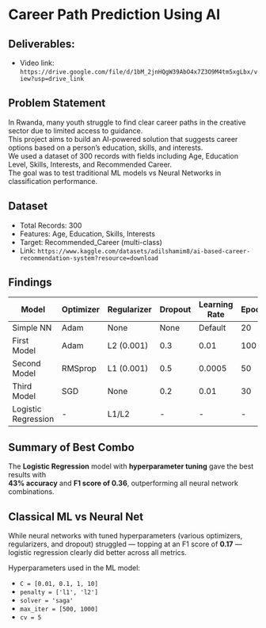 # Career Path Prediction Using AI
## Deliverables:
  - Video link: `https://drive.google.com/file/d/1bM_2jnHQgW39AbO4x7Z3O9M4tm5xgLbx/view?usp=drive_link`


## Problem Statement
In Rwanda, many youth struggle to find clear career paths in the creative sector due to limited access to guidance.  
This project aims to build an AI-powered solution that suggests career options based on a person’s education, skills, and interests.  
We used a dataset of 300 records with fields including Age, Education Level, Skills, Interests, and Recommended Career.  
The goal was to test traditional ML models vs Neural Networks in classification performance.

## Dataset
- Total Records: 300  
- Features: Age, Education, Skills, Interests  
- Target: Recommended_Career (multi-class)
- Link: `https://www.kaggle.com/datasets/adilshamim8/ai-based-career-recommendation-system?resource=download`

## Findings

| Model                   | Optimizer | Regularizer | Dropout | Learning Rate   | Epochs | Accuracy | Precision | Recall | F1 Score |
|-------------------------|-----------|-------------|---------|-----------------|--------|----------|-----------|--------|----------|
| Simple NN               | Adam      | None        | None    | Default         | 20     | 0.29     | 0.18      | 0.20   | 0.17     |
| First Model             | Adam      | L2 (0.001)  | 0.3     | 0.01            | 100    | 0.14     | 0.0095    | 0.067  | 0.017    |
| Second Model            | RMSprop   | L1 (0.001)  | 0.5     | 0.0005          | 50     | 0.14     | 0.0095    | 0.067  | 0.017    |
| Third Model             | SGD       | None        | 0.2     | 0.01            | 30     | 0.14     | 0.0095    | 0.067  | 0.017    |
| Logistic Regression     | -         | L1/L2       | -       | -               | -      | 0.43     | 0.338     | 0.411  | 0.364    |



## Summary of Best Combo
The **Logistic Regression** model with **hyperparameter tuning** gave the best results with  
**43% accuracy** and **F1 score of 0.36**, outperforming all neural network combinations.

## Classical ML vs Neural Net
While neural networks with tuned hyperparameters (various optimizers, regularizers, and dropout) struggled — topping at an F1 score of **0.17** —  
logistic regression clearly did better across all metrics.

Hyperparameters used in the ML model:  
- `C = [0.01, 0.1, 1, 10]`  
- `penalty = ['l1', 'l2']`
- `solver = 'saga'`  
- `max_iter = [500, 1000]`  
- `cv = 5` 

